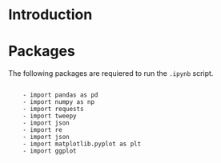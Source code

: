 # Introduction

# Packages
  The following packages are requiered to run the <code>.ipynb</code> script.

  <code>
    - import pandas as pd
    - import numpy as np
    - import requests
    - import tweepy
    - import json
    - import re
    - import json
    - import matplotlib.pyplot as plt
    - import ggplot
  </code>
